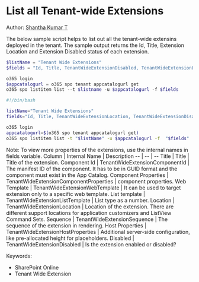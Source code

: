 # List all Tenant-wide Extensions

Author: [Shantha Kumar T](https://www.ktskumar.com/2020/04/manage-tenant-wide-extensions-using-office-365-cli/)

The below sample script helps to list out all the tenant-wide extensins deployed in the tenant. The sample output returns the Id, Title, Extension Location and Extension Disabled status of each extension.


```powershell tab="PowerShell Core"
$listName = "Tenant Wide Extensions" 
$fields = "Id, Title, TenantWideExtensionDisabled, TenantWideExtensionLocation"

o365 login
$appcatalogurl = o365 spo tenant appcatalogurl get
o365 spo listitem list --t $listname -u $appcatalogurl -f $fields
```

```bash tab="Bash"
#!/bin/bash

listName="Tenant Wide Extensions"
fields="Id, Title, TenantWideExtensionLocation, TenantWideExtensionDisabled"

o365 login
appcatalogurl=$(o365 spo tenant appcatalogurl get)
o365 spo listitem list -t "$listName" -u $appcatalogurl -f  "$fields"
```

Note: To view more properties of the extensions, use the internal names in fields variable.
Column	|	Internal Name	|	Description
--	|	--	|	--
Title	|	Title	|	Title of the extension.
Component Id	|	TenantWideExtensionComponentId	|	The manifest ID of the component. It has to be in GUID format and the component must exist in the App Catalog.
Component Properties	|	TenantWideExtensionComponentProperties	|	component properties.
Web Template	|	TenantWideExtensionWebTemplate	|	It can be used to target extension only to a specific web template.
List template	|	TenantWideExtensionListTemplate	|	List type as a number.
Location	|	TenantWideExtensionLocation	|	Location of the extension. There are different support locations for application customizers and ListView Command Sets.
Sequence	|	TenantWideExtensionSequence	|	The sequence of the extension in rendering.
Host Properties	|	TenantWideExtensionHostProperties	|	Additional server-side configuration, like pre-allocated height for placeholders.
Disabled	|	TenantWideExtensionDisabled	|	Is the extension enabled or disabled?

Keywords:

- SharePoint Online
- Tenant Wide Extension
